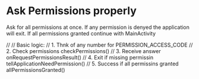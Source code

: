 # Ask Permissions properly

Ask for all permissions at once. If any permission is denyed the application will exit. If all permissions granted continue with MainActivity


//
// Basic logic:
//      1. Thnk of any number for               PERMISSION_ACCESS_CODE
//      2. Check permissions                    checkPermissions()
//      3. Receive answer                       onRequestPermissionsResult()
//      4. Exit if missing permissin            tellApplicationNeedPermission()
//      5. Success if all permissins granted    allPermissionsGranted()
